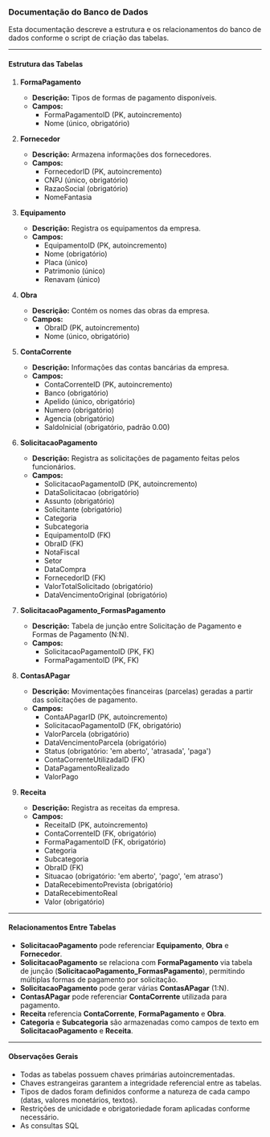 ### Documentação do Banco de Dados

Esta documentação descreve a estrutura e os relacionamentos do banco de dados conforme o script de criação das tabelas.

---

#### **Estrutura das Tabelas**

1. **FormaPagamento**
   - **Descrição:** Tipos de formas de pagamento disponíveis.
   - **Campos:**
     - FormaPagamentoID (PK, autoincremento)
     - Nome (único, obrigatório)

2. **Fornecedor**
   - **Descrição:** Armazena informações dos fornecedores.
   - **Campos:**
     - FornecedorID (PK, autoincremento)
     - CNPJ (único, obrigatório)
     - RazaoSocial (obrigatório)
     - NomeFantasia

3. **Equipamento**
   - **Descrição:** Registra os equipamentos da empresa.
   - **Campos:**
     - EquipamentoID (PK, autoincremento)
     - Nome (obrigatório)
     - Placa (único)
     - Patrimonio (único)
     - Renavam (único)

4. **Obra**
   - **Descrição:** Contém os nomes das obras da empresa.
   - **Campos:**
     - ObraID (PK, autoincremento)
     - Nome (único, obrigatório)

5. **ContaCorrente**
   - **Descrição:** Informações das contas bancárias da empresa.
   - **Campos:**
     - ContaCorrenteID (PK, autoincremento)
     - Banco (obrigatório)
     - Apelido (único, obrigatório)
     - Numero (obrigatório)
     - Agencia (obrigatório)
     - SaldoInicial (obrigatório, padrão 0.00)

6. **SolicitacaoPagamento**
   - **Descrição:** Registra as solicitações de pagamento feitas pelos funcionários.
   - **Campos:**
     - SolicitacaoPagamentoID (PK, autoincremento)
     - DataSolicitacao (obrigatório)
     - Assunto (obrigatório)
     - Solicitante (obrigatório)
     - Categoria
     - Subcategoria
     - EquipamentoID (FK)
     - ObraID (FK)
     - NotaFiscal
     - Setor
     - DataCompra
     - FornecedorID (FK)
     - ValorTotalSolicitado (obrigatório)
     - DataVencimentoOriginal (obrigatório)

7. **SolicitacaoPagamento_FormasPagamento**
   - **Descrição:** Tabela de junção entre Solicitação de Pagamento e Formas de Pagamento (N:N).
   - **Campos:**
     - SolicitacaoPagamentoID (PK, FK)
     - FormaPagamentoID (PK, FK)

8. **ContasAPagar**
   - **Descrição:** Movimentações financeiras (parcelas) geradas a partir das solicitações de pagamento.
   - **Campos:**
     - ContaAPagarID (PK, autoincremento)
     - SolicitacaoPagamentoID (FK, obrigatório)
     - ValorParcela (obrigatório)
     - DataVencimentoParcela (obrigatório)
     - Status (obrigatório: 'em aberto', 'atrasada', 'paga')
     - ContaCorrenteUtilizadaID (FK)
     - DataPagamentoRealizado
     - ValorPago

9. **Receita**
   - **Descrição:** Registra as receitas da empresa.
   - **Campos:**
     - ReceitaID (PK, autoincremento)
     - ContaCorrenteID (FK, obrigatório)
     - FormaPagamentoID (FK, obrigatório)
     - Categoria
     - Subcategoria
     - ObraID (FK)
     - Situacao (obrigatório: 'em aberto', 'pago', 'em atraso')
     - DataRecebimentoPrevista (obrigatório)
     - DataRecebimentoReal
     - Valor (obrigatório)

---

#### **Relacionamentos Entre Tabelas**

- **SolicitacaoPagamento** pode referenciar **Equipamento**, **Obra** e **Fornecedor**.
- **SolicitacaoPagamento** se relaciona com **FormaPagamento** via tabela de junção (**SolicitacaoPagamento_FormasPagamento**), permitindo múltiplas formas de pagamento por solicitação.
- **SolicitacaoPagamento** pode gerar várias **ContasAPagar** (1:N).
- **ContasAPagar** pode referenciar **ContaCorrente** utilizada para pagamento.
- **Receita** referencia **ContaCorrente**, **FormaPagamento** e **Obra**.
- **Categoria** e **Subcategoria** são armazenadas como campos de texto em **SolicitacaoPagamento** e **Receita**.

---

#### **Observações Gerais**

- Todas as tabelas possuem chaves primárias autoincrementadas.
- Chaves estrangeiras garantem a integridade referencial entre as tabelas.
- Tipos de dados foram definidos conforme a natureza de cada campo (datas, valores monetários, textos).
- Restrições de unicidade e obrigatoriedade foram aplicadas conforme necessário.
- As consultas SQL
